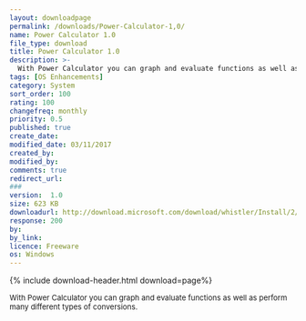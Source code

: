 ```yaml
---
layout: downloadpage
permalink: /downloads/Power-Calculator-1,0/
name: Power Calculator 1.0
file_type: download
title: Power Calculator 1.0
description: >-
  With Power Calculator you can graph and evaluate functions as well as perform many different types of conversions
tags: [OS Enhancements]
category: System
sort_order: 100
rating: 100
changefreq: monthly
priority: 0.5
published: true
create_date:
modified_date: 03/11/2017
created_by:
modified_by:
comments: true
redirect_url:
###
version:  1.0
size: 623 KB
downloadurl: http://download.microsoft.com/download/whistler/Install/2/WXP/EN-US/PowerCalcPowertoySetup.exe
response: 200
by:
by_link:
licence: Freeware
os: Windows
---
```


{% include download-header.html download=page%}

<p style="fix-download-text !important">
<p><font size="2"><p>With Power Calculator you can graph and evaluate functions as well as perform many different types of conversions.</p></p></p>
